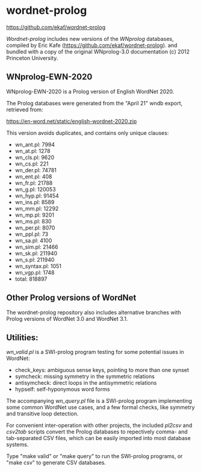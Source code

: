 # wordnet-prolog

https://github.com/ekaf/wordnet-prolog

*Wordnet-prolog* includes new versions of the _WNprolog_ databases,
compiled by Eric Kafe (https://github.com/ekaf/wordnet-prolog).
and bundled with a copy of the original WNprolog-3.0 documentation
(c) 2012 Princeton University.

## WNprolog-EWN-2020

WNprolog-EWN-2020 is a Prolog version of English WordNet 2020.

The Prolog databases were generated from the "April 21" wndb export,
retrieved from:

https://en-word.net/static/english-wordnet-2020.zip


This version avoids duplicates, and contains only unique clauses:

- wn_ant.pl: 7994
- wn_at.pl: 1278
- wn_cls.pl: 9620
- wn_cs.pl: 221
- wn_der.pl: 74781
- wn_ent.pl: 408
- wn_fr.pl: 21788
- wn_g.pl: 120053
- wn_hyp.pl: 91454
- wn_ins.pl: 8589
- wn_mm.pl: 12292
- wn_mp.pl: 9201
- wn_ms.pl: 830
- wn_per.pl: 8070
- wn_ppl.pl: 73
- wn_sa.pl: 4100
- wn_sim.pl: 21466
- wn_sk.pl: 211940
- wn_s.pl: 211940
- wn_syntax.pl: 1051
- wn_vgp.pl: 1748
- total: 818897

## Other Prolog versions of WordNet

The wordnet-prolog repository also includes alternative branches
with Prolog versions of WordNet 3.0 and WordNet 3.1.

## Utilities:

_wn_valid.pl_ is a SWI-prolog program testing for some potential issues in WordNet:

- check_keys: ambiguous sense keys, pointing to more than one synset
- symcheck: missing symmetry in the symmetric relations
- antisymcheck: direct loops in the antisymmetric relations
- hypself: self-hyponymous word forms


The accompanying _wn_query.pl_ file is a SWI-prolog program
implementing some common WordNet use cases, and a few formal checks,
like symmetry and transitive loop detection.


For convenient inter-operation with other projects,
the included  _pl2csv_ and _csv2tab_ scripts convert the
Prolog databases to repectively comma- and tab-separated CSV files,
which can be easily imported into most database systems.

Type "make valid" or "make query" to run the SWI-prolog programs,
or "make csv" to generate CSV databases.
